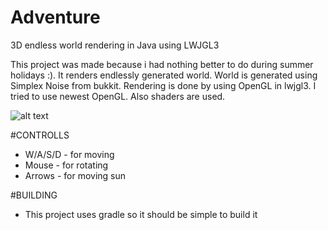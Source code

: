 # Adventure
3D endless world rendering in Java using LWJGL3

This project was made because i had nothing better to do during summer holidays :).
It renders endlessly generated world. World is generated using Simplex Noise from bukkit.
Rendering is done by using OpenGL in lwjgl3. I tried to use newest OpenGL. Also shaders are used.

![alt text](http://i.imgur.com/qN12YaU.jpg "Screenshot-1")

#CONTROLLS
+ W/A/S/D - for moving
+ Mouse - for rotating
+ Arrows - for moving sun

#BUILDING
+ This project uses gradle so it should be simple to build it
